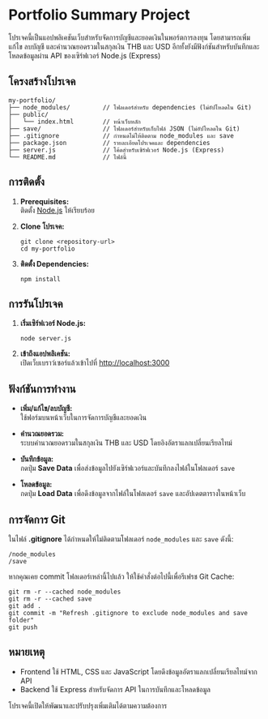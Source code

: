 # Portfolio Summary Project

โปรเจคนี้เป็นแอปพลิเคชันเว็บสำหรับจัดการบัญชีและยอดเงินในพอร์ตการลงทุน โดยสามารถเพิ่ม แก้ไข ลบบัญชี และคำนวณยอดรวมในสกุลเงิน THB และ USD อีกทั้งยังมีฟังก์ชันสำหรับบันทึกและโหลดข้อมูลผ่าน API ของเซิร์ฟเวอร์ Node.js (Express)

## โครงสร้างโปรเจค

```
my-portfolio/
├── node_modules/         // โฟลเดอร์สำหรับ dependencies (ไม่อัปโหลดใน Git)
├── public/
│   └── index.html        // หน้าเว็บหลัก
├── save/                 // โฟลเดอร์สำหรับเก็บไฟล์ JSON (ไม่อัปโหลดใน Git)
├── .gitignore            // กำหนดไม่ให้ติดตาม node_modules และ save
├── package.json          // รายละเอียดโปรเจคและ dependencies
├── server.js             // โค้ดสำหรับเซิร์ฟเวอร์ Node.js (Express)
└── README.md             // ไฟล์นี้
```

## การติดตั้ง

1. **Prerequisites:**  
   ติดตั้ง [Node.js](https://nodejs.org) ให้เรียบร้อย

2. **Clone โปรเจค:**

   ```
   git clone <repository-url>
   cd my-portfolio
   ```

3. **ติดตั้ง Dependencies:**

   ```
   npm install
   ```

## การรันโปรเจค

1. **เริ่มเซิร์ฟเวอร์ Node.js:**

   ```
   node server.js
   ```

2. **เข้าถึงแอปพลิเคชัน:**  
   เปิดเว็บเบราว์เซอร์แล้วเข้าไปที่ [http://localhost:3000](http://localhost:3000)

## ฟังก์ชันการทำงาน

- **เพิ่ม/แก้ไข/ลบบัญชี:**  
  ใช้ฟอร์มบนหน้าเว็บในการจัดการบัญชีและยอดเงิน

- **คำนวณยอดรวม:**  
  ระบบคำนวณยอดรวมในสกุลเงิน THB และ USD โดยอิงอัตราแลกเปลี่ยนเรียลไทม์

- **บันทึกข้อมูล:**  
  กดปุ่ม **Save Data** เพื่อส่งข้อมูลไปยังเซิร์ฟเวอร์และบันทึกลงไฟล์ในโฟลเดอร์ `save`

- **โหลดข้อมูล:**  
  กดปุ่ม **Load Data** เพื่อดึงข้อมูลจากไฟล์ในโฟลเดอร์ `save` และอัปเดตตารางในหน้าเว็บ

## การจัดการ Git

ในไฟล์ **.gitignore** ได้กำหนดให้ไม่ติดตามโฟลเดอร์ `node_modules` และ `save` ดังนี้:

```
/node_modules
/save
```

หากคุณเคย commit โฟลเดอร์เหล่านี้ไปแล้ว ให้ใช้คำสั่งต่อไปนี้เพื่อรีเฟรช Git Cache:

```
git rm -r --cached node_modules
git rm -r --cached save
git add .
git commit -m "Refresh .gitignore to exclude node_modules and save folder"
git push
```

## หมายเหตุ

- Frontend ใช้ HTML, CSS และ JavaScript โดยดึงข้อมูลอัตราแลกเปลี่ยนเรียลไทม์จาก API
- Backend ใช้ Express สำหรับจัดการ API ในการบันทึกและโหลดข้อมูล

โปรเจคนี้เปิดให้พัฒนาและปรับปรุงเพิ่มเติมได้ตามความต้องการ
